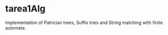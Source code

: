 # tarea1Alg
Implementation of Patrician trees, Suffix tries and String matching with finite automata.
